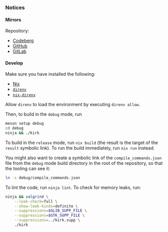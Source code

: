 ### Notices

#### Mirrors

Repository:
- [Codeberg](https://codeberg.org/paveloom-a/Kirk)
- [GitHub](https://github.com/paveloom-a/Kirk)
- [GitLab](https://gitlab.com/paveloom-g/apps/Kirk)

#### Develop

Make sure you have installed the following:

- [Nix](https://nixos.org)
- [`direnv`](https://github.com/direnv/direnv)
- [`nix-direnv`](https://github.com/nix-community/nix-direnv)

Allow `direnv` to load the environment by executing `direnv allow`.

Then, to build in the `debug` mode, run

```bash
meson setup debug
cd debug
ninja && ./kirk
```

To build in the `release` mode, run `nix build` (the result is the target of the `result` symbolic link). To run the build immediately, run `nix run` instead.

You might also want to create a symbolic link of the `compile_commands.json` file from the `debug` mode build directory in the root of the repository, so that the tooling can see it:

```bash
ln -s debug/compile_commands.json
```

To lint the code, run `ninja lint`. To check for memory leaks, run:

```bash
ninja && valgrind \
    --leak-check=full \
    --show-leak-kinds=definite \
    --suppressions=$GLIB_SUPP_FILE \
    --suppressions=$GTK_SUPP_FILE \
    --suppressions=../kirk.supp \
    ./kirk
```
